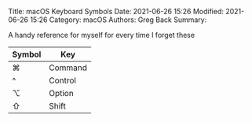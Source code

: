 Title: macOS Keyboard Symbols
Date: 2021-06-26 15:26
Modified: 2021-06-26 15:26
Category: macOS
Authors: Greg Back
Summary:

A handy reference for myself for every time I forget these

| Symbol | Key     |
| ------ | ------- |
| ⌘      | Command |
| ^      | Control |
| ⌥      | Option  |
| ⇧      | Shift   |
